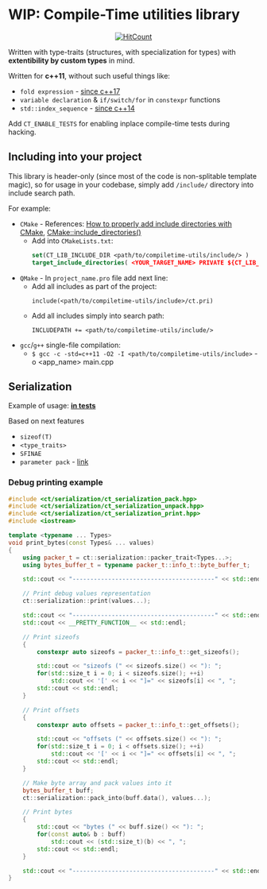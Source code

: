 # WIP: Compile-Time utilities library

<p align="center">
  <a href="http://hits.dwyl.com/inobelar/compiletime-utils">
    <img title="HitCount" src="http://hits.dwyl.com/inobelar/compiletime-utils.svg"/>
  </a>
</p>

Written with type-traits (structures, with specialization for types) with **extentibility by custom types** in mind.

Written for **c++11**, without such useful things like:
- `fold expression` - [since c++17](https://en.cppreference.com/w/cpp/language/fold)
- `variable declaration` & `if/switch/for` in `constexpr` functions
- `std::index_sequence` - [since c++14](https://en.cppreference.com/w/cpp/utility/integer_sequence)

Add `CT_ENABLE_TESTS` for enabling inplace compile-time tests during hacking. 

## Including into your project

This library is header-only (since most of the code is non-splitable template magic), so for usage in your codebase, simply add `/include/` directory into include search path.

For example:
- `CMake` - References: [How to properly add include directories with CMake](https://stackoverflow.com/questions/13703647/how-to-properly-add-include-directories-with-cmake), [CMake::include_directories()](https://cmake.org/cmake/help/latest/command/include_directories.html)
  - Add into `CMakeLists.txt`:
    ```cmake
    set(CT_LIB_INCLUDE_DIR <path/to/compiletime-utils/include/> )
    target_include_directories( <YOUR_TARGET_NAME> PRIVATE ${CT_LIB_INCLUDE_DIR})
    ```
- `QMake` - In `project_name.pro` file add next line:
  - Add all includes as part of the project:
    ```qmake
    include(<path/to/compiletime-utils/include>/ct.pri)
    ```
  - Add all includes simply into search path:
    ```qmake
    INCLUDEPATH += <path/to/compiletime-utils/include/>
    ```
- `gcc`/`g++` single-file compilation:
   - `$ gcc -c -std=c++11 -O2 -I <path/to/compiletime-utils/include>` -o <app_name> main.cpp

## Serialization

Example of usage: [**in tests**](./tests/ct_serialization_tests/ct_serialization_test.cpp)

Based on next features
- `sizeof(T)`
- `<type_traits>`
- `SFINAE`
- `parameter pack` - [link](https://en.cppreference.com/w/cpp/language/parameter_pack)

### Debug printing example

```cpp
#include <ct/serialization/ct_serialization_pack.hpp>
#include <ct/serialization/ct_serialization_unpack.hpp>
#include <ct/serialization/ct_serialization_print.hpp>
#include <iostream>

template <typename ... Types>
void print_bytes(const Types& ... values)
{
    using packer_t = ct::serialization::packer_trait<Types...>;
    using bytes_buffer_t = typename packer_t::info_t::byte_buffer_t;

    std::cout << "----------------------------------------" << std::endl;

    // Print debug values representation
    ct::serialization::print(values...);

    std::cout << "----------------------------------------" << std::endl;
    std::cout << __PRETTY_FUNCTION__ << std::endl;

    // Print sizeofs
    {
        constexpr auto sizeofs = packer_t::info_t::get_sizeofs();

        std::cout << "sizeofs (" << sizeofs.size() << "): ";
        for(std::size_t i = 0; i < sizeofs.size(); ++i)
            std::cout << '[' << i << "]=" << sizeofs[i] << ", ";
        std::cout << std::endl;
    }

    // Print offsets
    {
        constexpr auto offsets = packer_t::info_t::get_offsets();

        std::cout << "offsets (" << offsets.size() << "): ";
        for(std::size_t i = 0; i < offsets.size(); ++i)
            std::cout << '[' << i << "]=" << offsets[i] << ", ";
        std::cout << std::endl;
    }

    // Make byte array and pack values into it
    bytes_buffer_t buff;
    ct::serialization::pack_into(buff.data(), values...);

    // Print bytes
    {
        std::cout << "bytes (" << buff.size() << "): ";
        for(const auto& b : buff)
            std::cout << (std::size_t)(b) << ", ";
        std::cout << std::endl;
    }

    std::cout << "----------------------------------------" << std::endl;
}
```
